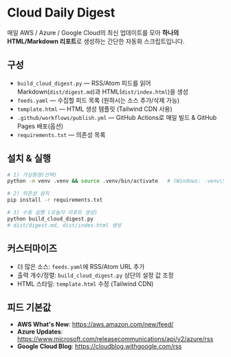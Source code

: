 # Cloud Daily Digest
매일 AWS / Azure / Google Cloud의 최신 업데이트를 모아 **하나의 HTML/Markdown 리포트**로 생성하는 간단한 자동화 스크립트입니다.

## 구성
- `build_cloud_digest.py` — RSS/Atom 피드를 읽어 Markdown(`dist/digest.md`)과 HTML(`dist/index.html`)을 생성
- `feeds.yaml` — 수집할 피드 목록 (원하시는 소스 추가/삭제 가능)
- `template.html` — HTML 생성 템플릿 (Tailwind CDN 사용)
- `.github/workflows/publish.yml` — GitHub Actions로 매일 빌드 & GitHub Pages 배포(옵션)
- `requirements.txt` — 의존성 목록

## 설치 & 실행
```bash
# 1) 가상환경(선택)
python -m venv .venv && source .venv/bin/activate   # (Windows: .venv\Scripts\activate)

# 2) 의존성 설치
pip install -r requirements.txt

# 3) 수동 실행 (오늘자 리포트 생성)
python build_cloud_digest.py
# dist/digest.md, dist/index.html 생성
```

## 커스터마이즈
- 더 많은 소스: `feeds.yaml`에 RSS/Atom URL 추가
- 출력 개수/정렬: `build_cloud_digest.py` 상단의 설정 값 조정
- HTML 스타일: `template.html` 수정 (Tailwind CDN)

## 피드 기본값
- **AWS What's New**: https://aws.amazon.com/new/feed/
- **Azure Updates**: https://www.microsoft.com/releasecommunications/api/v2/azure/rss
- **Google Cloud Blog**: https://cloudblog.withgoogle.com/rss
